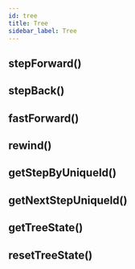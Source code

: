```yaml
---
id: tree
title: Tree
sidebar_label: Tree
---
```


## stepForward()

## stepBack()

## fastForward()

## rewind()

## getStepByUniqueId()

## getNextStepUniqueId()

## getTreeState()

## resetTreeState()

